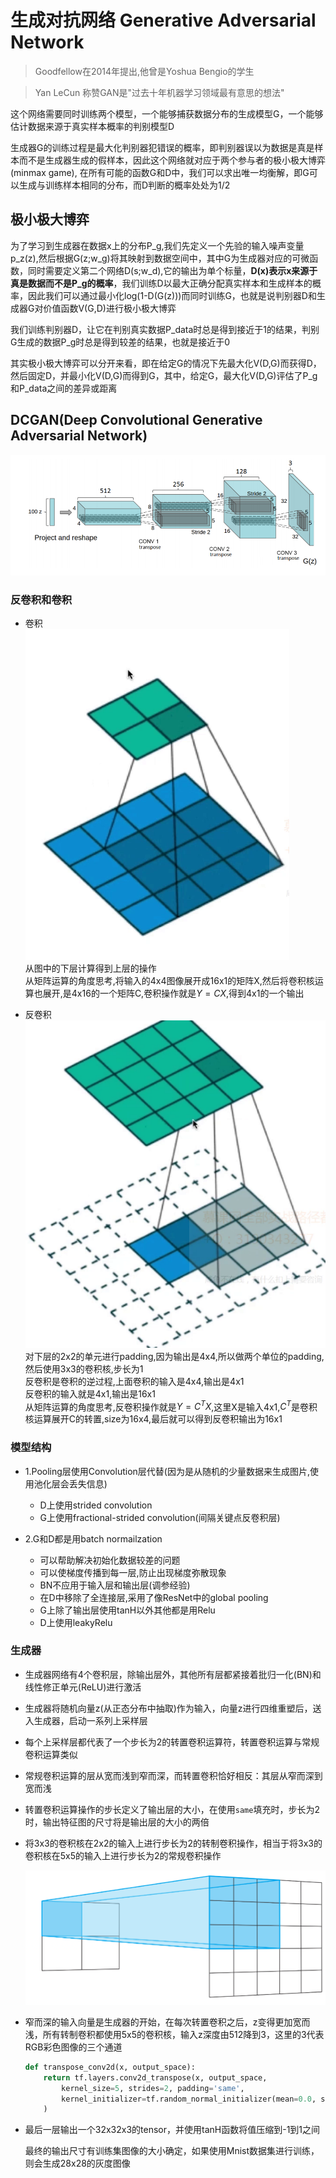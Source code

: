 # 生成对抗网络 Generative Adversarial Network        

>  Goodfellow在2014年提出,他曾是Yoshua Bengio的学生      

> Yan LeCun 称赞GAN是"过去十年机器学习领域最有意思的想法"    

这个网络需要同时训练两个模型，一个能够捕获数据分布的生成模型G，一个能够估计数据来源于真实样本概率的判别模型D     

生成器G的训练过程是最大化判别器犯错误的概率，即判别器误以为数据是真是样本而不是生成器生成的假样本，因此这个网络就对应于两个参与者的极小极大博弈(minmax game), 在所有可能的函数G和D中，我们可以求出唯一均衡解，即G可以生成与训练样本相同的分布，而D判断的概率处处为1/2     

## 极小极大博弈      

为了学习到生成器在数据x上的分布P_g,我们先定义一个先验的输入噪声变量p_z(z),然后根据G(z;w_g)将其映射到数据空间中，其中G为生成器对应的可微函数，同时需要定义第二个网络D(s;w_d),它的输出为单个标量，**D(x)表示x来源于真是数据而不是P_g的概率**，我们训练D以最大正确分配真实样本和生成样本的概率，因此我们可以通过最小化log(1-D(G(z)))而同时训练G，也就是说判别器D和生成器G对价值函数V(G,D)进行极小极大博弈     

我们训练判别器D，让它在判别真实数据P_data时总是得到接近于1的结果，判别G生成的数据P_g时总是得到较差的结果，也就是接近于0      


其实极小极大博弈可以分开来看，即在给定G的情况下先最大化V(D,G)而获得D，然后固定D，并最小化V(D,G)而得到G，其中，给定G，最大化V(D,G)评估了P_g和P_data之间的差异或距离       


## DCGAN(Deep Convolutional Generative Adversarial Network)    
![dcgan](./image/dcgan.png)         

### 反卷积和卷积    

* 卷积   
    ![img](./image/convolution.png)    
    从图中的下层计算得到上层的操作   
    从矩阵运算的角度思考,将输入的4x4图像展开成16x1的矩阵X,然后将卷积核运算也展开,是4x16的一个矩阵C,卷积操作就是$Y = CX$,得到4x1的一个输出   

* 反卷积     
    ![img](./image/transconvolution.png)  
    对下层的2x2的单元进行padding,因为输出是4x4,所以做两个单位的padding,然后使用3x3的卷积核,步长为1   
    反卷积是卷积的逆过程,上面卷积的输入是4x4,输出是4x1    
    反卷积的输入就是4x1,输出是16x1     
    从矩阵运算的角度思考,反卷积操作就是$Y = C^TX$,这里X是输入4x1,$C^T$是卷积核运算展开C的转置,size为16x4,最后就可以得到反卷积输出为16x1    


### 模型结构     

* 1.Pooling层使用Convolution层代替(因为是从随机的少量数据来生成图片,使用池化层会丢失信息)     
    * D上使用strided convolution     
    * G上使用fractional-strided convolution(间隔关键点反卷积层)   

* 2.G和D都是用batch normailzation   
    * 可以帮助解决初始化数据较差的问题  
    * 可以使梯度传播到每一层,防止出现梯度弥散现象   
    * BN不应用于输入层和输出层(调参经验)       
    * 在D中移除了全连接层,采用了像ResNet中的global pooling    
    * G上除了输出层使用tanH以外其他都是用Relu     
    * D上使用leakyRelu      

 
### 生成器    

* 生成器网络有4个卷积层，除输出层外，其他所有层都紧接着批归一化(BN)和线性修正单元(ReLU)进行激活      

* 生成器将随机向量z(从正态分布中抽取)作为输入，向量z进行四维重塑后，送入生成器，启动一系列上采样层       

* 每个上采样层都代表了一个步长为2的转置卷积运算符，转置卷积运算与常规卷积运算类似         

* 常规卷积运算的层从宽而浅到窄而深，而转置卷积恰好相反：其层从窄而深到宽而浅       

* 转置卷积运算操作的步长定义了输出层的大小，在使用`same`填充时，步长为2时，输出特征图的尺寸将是输出层的大小的两倍         

* 将3x3的卷积核在2x2的输入上进行步长为2的转制卷积操作，相当于将3x3的卷积核在5x5的输入上进行步长为2的常规卷积操作        

    ![deconv](./image/fanconv.png)        

* 窄而深的输入向量是生成器的开始，在每次转置卷积之后，z变得更加宽而浅，所有转制卷积都使用5x5的卷积核，输入z深度由512降到3，这里的3代表RGB彩色图像的三个通道         

    ```python
    def transpose_conv2d(x, output_space):
        return tf.layers.conv2d_transpose(x, output_space,
            kernel_size=5, strides=2, padding='same', 
            kernel_initializer=tf.random_normal_initializer(mean=0.0, stddev=0.02)
        )
    ```    

* 最后一层输出一个32x32x3的tensor，并使用tanH函数将值压缩到-1到1之间      

    最终的输出尺寸有训练集图像的大小确定，如果使用Mnist数据集进行训练，则会生成28x28的灰度图像     





